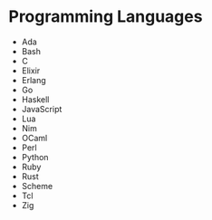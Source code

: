 Programming Languages
=====================

- Ada
- Bash
- C
- Elixir
- Erlang
- Go
- Haskell
- JavaScript
- Lua
- Nim
- OCaml
- Perl
- Python
- Ruby
- Rust
- Scheme
- Tcl
- Zig
